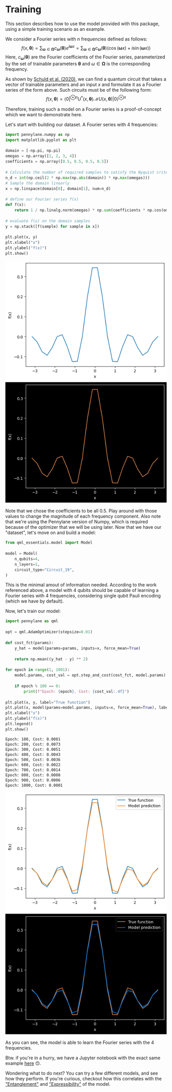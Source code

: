 # Training

This section describes how to use the model provided with this package, using a simple training scenario as an example.

We consider a Fourier series with $n$ frequencies defined as follows:
$$
f(x, \boldsymbol{\theta})=\sum_{\boldsymbol{\omega} \in \boldsymbol{\Omega}} c_{\boldsymbol{\omega}}(\boldsymbol{\theta}) e^{i \boldsymbol{\omega} x}=\sum_{\boldsymbol{\omega} \in \boldsymbol{\Omega}} c_{\boldsymbol{\omega}}(\boldsymbol{\theta}) \left(\cos(\boldsymbol{\omega} x) + i \sin(\boldsymbol{\omega} x)\right)
$$
Here, $c_{\boldsymbol{\omega}}(\boldsymbol{\theta})$ are the Fourier coefficients of the Fourier series, parameterized by the set of trainable parameters $\boldsymbol{\theta}$ and $\omega \in \boldsymbol{\Omega}$ is the corresponding frequency.

As shown by [Schuld et al. (2020)](https://arxiv.org/abs/2008.08605), we can find a quantum circuit that takes a vector of trainable parameters and an input $x$ and formulate it as a Fourier series of the form above.
Such circuits must be of the following form:
$$
f(x, \boldsymbol{\theta})=\langle 0\vert^{\otimes n} U^{\dagger}(x, \boldsymbol{\theta}) \mathcal{M} U(x, \boldsymbol{\theta})\vert 0\rangle^{\otimes n}
$$

Therefore, training such a model on a Fourier series is a proof-of-concept which we want to demonstrate here.

Let's start with building our dataset. A Fourier series with $4$ frequencies:
```python
import pennylane.numpy as np
import matplotlib.pyplot as plt

domain = [-np.pi, np.pi]
omegas = np.array([1, 2, 3, 4])
coefficients = np.array([0.5, 0.5, 0.5, 0.5])

# Calculate the number of required samples to satisfy the Nyquist criterium
n_d = int(np.ceil(2 * np.max(np.abs(domain)) * np.max(omegas)))
# Sample the domain linearly
x = np.linspace(domain[0], domain[1], num=n_d)

# define our Fourier series f(x)
def f(x):
    return 1 / np.linalg.norm(omegas) * np.sum(coefficients * np.cos(omegas.T * x))

# evaluate f(x) on the domain samples
y = np.stack([f(sample) for sample in x])

plt.plot(x, y)
plt.xlabel("x")
plt.ylabel("f(x)")
plt.show()
```

![Fourier Series](fourier_series.png#only-light)
![Fourier Series](fourier_series_dark.png#only-dark)

Note that we chose the coefficients to be all $0.5$. Play around with those values to change the magnitude of each frequency component.
Also note that we're using the Pennylane version of Numpy, which is required because of the optimizer that we will be using later.
Now that we have our "dataset", let's move on and build a model:
```python
from qml_essentials.model import Model

model = Model(
    n_qubits=4,
    n_layers=1,
    circuit_type="Circuit_19",
)
```

This is the minimal amout of information needed. According to the work referenced above, a model with $4$ qubits should be capable of learning a Fourier series with $4$ frequencies, considering single qubit Pauli encoding (which we have by default).

Now, let's train our model:
```python
import pennylane as qml

opt = qml.AdamOptimizer(stepsize=0.01)

def cost_fct(params):
    y_hat = model(params=params, inputs=x, force_mean=True)

    return np.mean((y_hat - y) ** 2)

for epoch in range(1, 1001):
    model.params, cost_val = opt.step_and_cost(cost_fct, model.params)

    if epoch % 100 == 0:
        print(f"Epoch: {epoch}, Cost: {cost_val:.4f}")

plt.plot(x, y, label="True function")
plt.plot(x, model(params=model.params, inputs=x, force_mean=True), label="Model prediction")
plt.xlabel("x")
plt.ylabel("f(x)")
plt.legend()
plt.show()
```

```
Epoch: 100, Cost: 0.0081
Epoch: 200, Cost: 0.0073
Epoch: 300, Cost: 0.0051
Epoch: 400, Cost: 0.0043
Epoch: 500, Cost: 0.0036
Epoch: 600, Cost: 0.0022
Epoch: 700, Cost: 0.0014
Epoch: 800, Cost: 0.0008
Epoch: 900, Cost: 0.0006
Epoch: 1000, Cost: 0.0001
```

![Ground Truth and Prediction](trained_series.png#only-light)
![Ground Truth and Prediction](trained_series_dark.png#only-dark)

As you can see, the model is able to learn the Fourier series with the $4$ frequencies.

Btw. if you're in a hurry, we have a Jupyter notebook with the exact same example [here](https://github.com/cirKITers/qml-essentials/blob/main/docs/training.ipynb) :upside_down_face:.

Wondering what to do next? You can try a few different models, and see how they perform. If you're curious, checkout how this correlates with the ["Entanglement"](entanglement.md) and ["Expressibility"](expressibility.md) of the model.